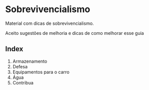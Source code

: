 # Sobrevivencialismo

Material com dicas de sobrevivencialismo.


Aceito sugestões de melhoria e dicas de como melhorar esse guia


## Index


01. Armazenamento<br/>
02. Defesa<br/>
03. Equipamentos para o carro<br/>
04. Água<br/>
99. Contribua<br/>
